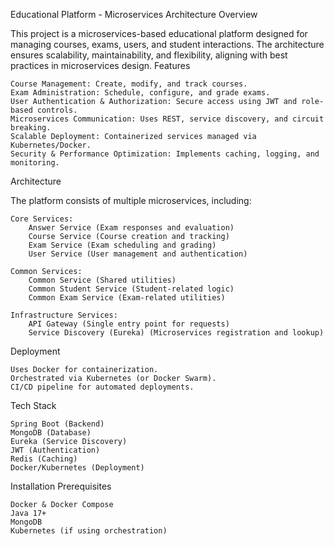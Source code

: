 Educational Platform - Microservices Architecture
Overview

This project is a microservices-based educational platform designed for managing courses, exams, users, and student interactions. The architecture ensures scalability, maintainability, and flexibility, aligning with best practices in microservices design.
Features

    Course Management: Create, modify, and track courses.
    Exam Administration: Schedule, configure, and grade exams.
    User Authentication & Authorization: Secure access using JWT and role-based controls.
    Microservices Communication: Uses REST, service discovery, and circuit breaking.
    Scalable Deployment: Containerized services managed via Kubernetes/Docker.
    Security & Performance Optimization: Implements caching, logging, and monitoring.

Architecture

The platform consists of multiple microservices, including:

    Core Services:
        Answer Service (Exam responses and evaluation)
        Course Service (Course creation and tracking)
        Exam Service (Exam scheduling and grading)
        User Service (User management and authentication)

    Common Services:
        Common Service (Shared utilities)
        Common Student Service (Student-related logic)
        Common Exam Service (Exam-related utilities)

    Infrastructure Services:
        API Gateway (Single entry point for requests)
        Service Discovery (Eureka) (Microservices registration and lookup)

Deployment

    Uses Docker for containerization.
    Orchestrated via Kubernetes (or Docker Swarm).
    CI/CD pipeline for automated deployments.

Tech Stack

    Spring Boot (Backend)
    MongoDB (Database)
    Eureka (Service Discovery)
    JWT (Authentication)
    Redis (Caching)
    Docker/Kubernetes (Deployment)

Installation
Prerequisites

    Docker & Docker Compose
    Java 17+
    MongoDB
    Kubernetes (if using orchestration)

